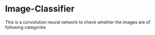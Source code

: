 # Image-Classifier
This is a convolution neural network  to  check whether the images are of following categories
